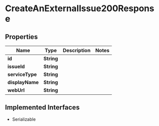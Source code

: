 

# CreateAnExternalIssue200Response


## Properties

| Name | Type | Description | Notes |
|------------ | ------------- | ------------- | -------------|
|**id** | **String** |  |  |
|**issueId** | **String** |  |  |
|**serviceType** | **String** |  |  |
|**displayName** | **String** |  |  |
|**webUrl** | **String** |  |  |


## Implemented Interfaces

* Serializable



